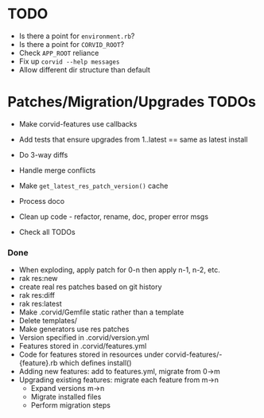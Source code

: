 TODO
====
* Is there a point for `environment.rb`?
* Is there a point for `CORVID_ROOT`?
* Check `APP_ROOT` reliance
* Fix up `corvid --help messages`
* Allow different dir structure than default

Patches/Migration/Upgrades TODOs
================================
* Make corvid-features use callbacks
* Add tests that ensure upgrades from 1..latest == same as latest install

* Do 3-way diffs
* Handle merge conflicts

* Make `get_latest_res_patch_version()` cache
* Process doco
* Clean up code - refactor, rename, doc, proper error msgs
* Check all TODOs

### Done
* When exploding, apply patch for 0-n then apply n-1, n-2, etc.
* rak res:new
* create real res patches based on git history
* rak res:diff
* rak res:latest
* Make .corvid/Gemfile static rather than a template
* Delete templates/
* Make generators use res patches
* Version specified in .corvid/version.yml
* Features stored in .corvid/features.yml
* Code for features stored in resources under corvid-features/-{feature}.rb which defines install()
* Adding new features: add to features.yml, migrate from 0->m
* Upgrading existing features: migrate each feature from m->n
  * Expand versions m->n
  * Migrate installed files
  * Perform migration steps

